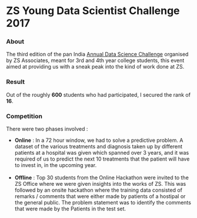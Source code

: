 # ZS Young Data Scientist Challenge 2017
### About 
The third edition of the pan India <a href = 'https://www.hackerearth.com/challenge/competitive/zs-young-data-scientist-challenge-2017/'>Annual Data Science Challenge</a> organised by ZS Associates, meant for 3rd and 4th year college students, this event aimed at providing us with a sneak peak into the kind of work done at ZS. 

### Result
Out of the roughly <b>600</b> students who had participated, I secured the rank of <b>16</b>.

### Competition
There were two phases involved : 
<ul>
  <li><b>Online</b> : In a 72 hour window, we had to solve a predictive problem. A dataset of the various treatments and diagnosis taken up by different patients at a hospital was given which spanned over 3 years, and it was required of us to predict the next 10 treatments that the patient will have to invest in, in the upcoming year.
  </li><br>
  <li><b>Offline</b> : Top 30 students from the Online Hackathon were invited to the ZS Office where we were given insights into the works of ZS. This was followed by an onsite hackathon where the training data consisted of remarks / comments that were either made by patients of a hostipal or the general public. The problem statement was to identify the comments that were made by the Patients in the test set.</li>
</ul>
